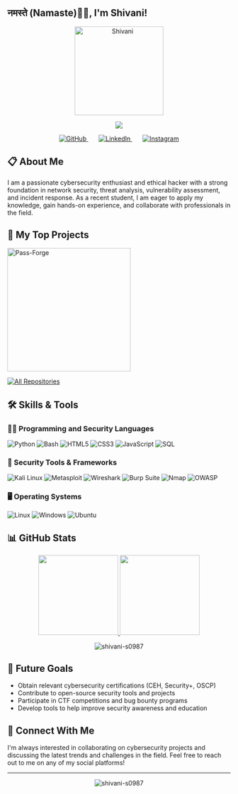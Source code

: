 ## नमस्ते (Namaste)🙏🏻, I'm Shivani!
<p align="center">
  <img src="https://media.giphy.com/media/bJ4TVNYNUympPgcpem/giphy.gif?cid=ecf05e47rcpyf62nvrdlscbfwrm12ipmims3bf575ind90xd&ep=v1_gifs_search&rid=giphy.gif&ct=g" alt="Shivani" width="200"/>
</p>

<p align="center">
  <a href="https://github.com/shivani-s0987">
    <img src="https://readme-typing-svg.demolab.com/?lines=CyberSecurity+Enthusiast;Ethical+Hacker;Always+learning+new+things&font=Fira%20Code&center=true&width=440&height=45&color=f75c7e&vCenter=true&pause=1000&size=22" />
  </a>
</p>

<!-- Social icons section -->
<p align="center">
  <a href="https://github.com/shivani-s0987">
    <img alt="GitHub" title="GitHub" src="https://img.shields.io/badge/GitHub-100000?style=for-the-badge&logo=github&logoColor=white"/>
  </a>
  &#8287;&#8287;&#8287;&#8287;&#8287;
  <a href="https://www.linkedin.com/in/shivani-s0987/">
    <img alt="LinkedIn" title="LinkedIn" src="https://img.shields.io/badge/LinkedIn-0077B5?style=for-the-badge&logo=linkedin&logoColor=white"/>
  </a>
  &#8287;&#8287;&#8287;&#8287;&#8287;
  <a href="https://www.instagram.com/shivani.s0987">
    <img alt="Instagram" title="Instagram" src="https://img.shields.io/badge/Instagram-E4405F?style=for-the-badge&logo=instagram&logoColor=white"/>
  </a>
</p>

## 📋 About Me

I am a passionate cybersecurity enthusiast and ethical hacker with a strong foundation in network security, threat analysis, vulnerability assessment, and incident response. As a recent student, I am eager to apply my knowledge, gain hands-on experience, and collaborate with professionals in the field.

## 🔐 My Top Projects

<p align="left">
  <a href="https://github.com/shivani-s0987/Pass-Forge">
    <img width="278" src="https://denvercoder1-github-readme-stats.vercel.app/api/pin/?username=shivani-s0987&repo=Pass-Forge&theme=react&bg_color=1F222E&title_color=F85D7F&hide_border=true&icon_color=F8D866&show_icons=false" alt="Pass-Forge">
  </a>
</p>

<p align="left">
  <a href="https://github.com/shivani-s0987?tab=repositories">
    <img alt="All Repositories" title="All Repositories" src="https://custom-icon-badges.demolab.com/badge/-Click%20Here%20For%20All%20My%20Repos-1F222E?style=for-the-badge&logoColor=white&logo=repo"/>
  </a>
</p>

## 🛠️ Skills & Tools

<h3>👨‍💻 Programming and Security Languages</h3>
<p>
  <img alt="Python" src="https://img.shields.io/badge/Python-14354C?style=for-the-badge&logo=python&logoColor=white">
  <img alt="Bash" src="https://img.shields.io/badge/Bash-121011?style=for-the-badge&logo=gnu-bash&logoColor=white">
  <img alt="HTML5" src="https://img.shields.io/badge/HTML5-E34F26?style=for-the-badge&logo=html5&logoColor=white">
  <img alt="CSS3" src="https://img.shields.io/badge/CSS3-1572B6?style=for-the-badge&logo=css3&logoColor=white">
  <img alt="JavaScript" src="https://img.shields.io/badge/JavaScript-F7DF1E?style=for-the-badge&logo=javascript&logoColor=black">
  <img alt="SQL" src="https://img.shields.io/badge/SQL-4479A1?style=for-the-badge&logo=mysql&logoColor=white">
</p>

<h3>🔧 Security Tools & Frameworks</h3>
<p>
  <img alt="Kali Linux" src="https://img.shields.io/badge/Kali_Linux-557C94?style=for-the-badge&logo=kali-linux&logoColor=white">
  <img alt="Metasploit" src="https://img.shields.io/badge/Metasploit-E34F26?style=for-the-badge&logo=metasploit&logoColor=white">
  <img alt="Wireshark" src="https://img.shields.io/badge/Wireshark-1679A7?style=for-the-badge&logo=wireshark&logoColor=white">
  <img alt="Burp Suite" src="https://img.shields.io/badge/Burp_Suite-FF6C37?style=for-the-badge&logo=burp-suite&logoColor=white">
  <img alt="Nmap" src="https://img.shields.io/badge/Nmap-0E83CD?style=for-the-badge&logo=nmap&logoColor=white">
  <img alt="OWASP" src="https://img.shields.io/badge/OWASP-000000?style=for-the-badge&logo=owasp&logoColor=white">
</p>

<h3>🖥️ Operating Systems</h3>
<p>
  <img alt="Linux" src="https://img.shields.io/badge/Linux-FCC624?style=for-the-badge&logo=linux&logoColor=black">
  <img alt="Windows" src="https://img.shields.io/badge/Windows-0078D6?style=for-the-badge&logo=windows&logoColor=white">
  <img alt="Ubuntu" src="https://img.shields.io/badge/Ubuntu-E95420?style=for-the-badge&logo=ubuntu&logoColor=white">
</p>

## 📊 GitHub Stats

<p align="center">
  <a href="https://github.com/shivani-s0987">
    <img height="180em" src="https://github-readme-stats.vercel.app/api?username=shivani-s0987&show_icons=true&theme=radical&include_all_commits=true&count_private=true"/>
    <img height="180em" src="https://github-readme-stats.vercel.app/api/top-langs/?username=shivani-s0987&layout=compact&langs_count=7&theme=radical"/>
  </a>
</p>

<p align="center">
  <img src="https://github-readme-streak-stats.herokuapp.com/?user=shivani-s0987&theme=radical" alt="shivani-s0987" />
</p>

## 🎯 Future Goals

- Obtain relevant cybersecurity certifications (CEH, Security+, OSCP)
- Contribute to open-source security tools and projects
- Participate in CTF competitions and bug bounty programs
- Develop tools to help improve security awareness and education

## 🤝 Connect With Me

I'm always interested in collaborating on cybersecurity projects and discussing the latest trends and challenges in the field. Feel free to reach out to me on any of my social platforms!

---

<p align="center">
  <img src="https://komarev.com/ghpvc/?username=shivani-s0987&label=Profile%20views&color=ff69b4&style=flat" alt="shivani-s0987" />
</p>

